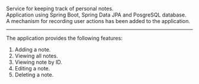 Service for keeping track of personal notes.  
Application using Spring Boot, Spring Data JPA and PosgreSQL database.  
A mechanism for recording user actions has been added to the application.

---

The application provides the following features:

1. Adding a note.
2. Viewing all notes.
3. Viewing note by ID.
4. Editing a note.
5. Deleting a note.
